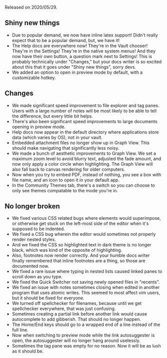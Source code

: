 Released on 2020/05/29.


## Shiny new things

- Due to popular demand, we now have inline latex support! Didn't really expect that to be a popular demand, but, we have it!
- The Help docs are everywhere now! They're in the Vault chooser! They're in the Settings! They're in the native system menus! And they now have their own button, a question mark next to Settings! This is probably technically under "Changes," but your docs writer is so excited about this that it goes under "Shiny new things", sorry devs. 
- We added an option to open in preview mode by default, with a customizable hotkey. 


## Changes

- We made significant speed improvement to file explorer and tag panes. Users with a large number of notes will be most likely to be able to tell the difference, but every little bit helps. 
- There's also been significant speed improvements to large documents opening in preview mode. 
- Help docs now appear in the default directory where applications store data (which varies by OS), not in your vault.
- Embedded attachment files no longer show up in Graph View. This should make navigating that significantly less noisy. 
- We made a bunch of aesthetic improvements to Graph View. We set a maximum zoom level to avoid blurry text, adjusted the fade amount, and now only apply a color circle when highlighting. The Graph View will also fall back to canvas rendering for older computers. 
- Now when you try to embed PDF, instead of nothing, you see a box with file name, and an icon to open it in your default app.
- In the Community Themes tab, there's a switch so you can choose to only see themes compatable to the mode you're in.  

## No longer broken

- We fixed various CSS related bugs where elements would superimpose, or otherwise get stuck on the left-most side of the editor when it's supposed to be indented.
- We fixed a CSS bug wherein the editor would sometimes not properly render nested styles.
- And we fixed the CSS so highlighted text in dark theme is no longer black, which was kind of the opposite of highlighting. 
- Also, footnotes now render correctly. And your humble docs writer finally remembered that inline footnotes are a thing, so those are documented now. 
- We fixed a rare issue where typing in nested lists caused linked panes to scroll down as you type. 
- We fixed the Quick Switcher not saving newly opened files in "recents". 
- We fixed an issue with notes sometimes closing when edited in another program that uses atomic writes. This seemed to most affect vim users, but it should be fixed for everyone. 
- We turned off spellchecker for filenames, because until we get spellchecker everywhere, that was just confusing. 
- Sometimes creating a partial link before another link would cause autocomplete to add gibberish. That should no longer happen. 
- The Home/End keys should go to a wrapped end of a line instead of the full line. 
- Now when switching to preview mode while the link autosuggester is open, the autosuggester will no longer hang around uselessly. 
- Sometimes the tag pane was empty for no reason. Now it will be as lush as it should be. 

